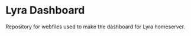 Lyra Dashboard
===========

Repository for webfiles used to make the dashboard for Lyra homeserver.
